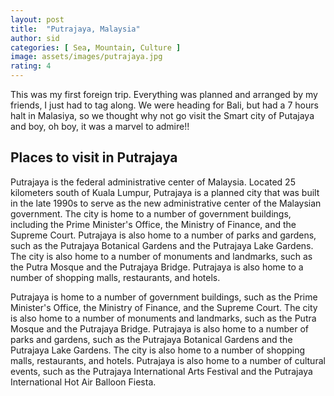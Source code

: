 ```yaml
---
layout: post
title:  "Putrajaya, Malaysia"
author: sid
categories: [ Sea, Mountain, Culture ]
image: assets/images/putrajaya.jpg
rating: 4
---
```

This was my first foreign trip. Everything was planned and arranged by my friends, I just had to tag along. We were heading for Bali, but had a 7 hours halt in Malasiya, so we thought why not go visit the Smart city of Putajaya and boy, oh boy, it was a marvel to admire!!

<h2>Places to visit in Putrajaya</h2>

Putrajaya is the federal administrative center of Malaysia. Located 25 kilometers south of Kuala Lumpur, Putrajaya is a planned city that was built in the late 1990s to serve as the new administrative center of the Malaysian government. The city is home to a number of government buildings, including the Prime Minister's Office, the Ministry of Finance, and the Supreme Court. Putrajaya is also home to a number of parks and gardens, such as the Putrajaya Botanical Gardens and the Putrajaya Lake Gardens. The city is also home to a number of monuments and landmarks, such as the Putra Mosque and the Putrajaya Bridge. Putrajaya is also home to a number of shopping malls, restaurants, and hotels.

Putrajaya is home to a number of government buildings, such as the Prime Minister's Office, the Ministry of Finance, and the Supreme Court. The city is also home to a number of monuments and landmarks, such as the Putra Mosque and the Putrajaya Bridge. Putrajaya is also home to a number of parks and gardens, such as the Putrajaya Botanical Gardens and the Putrajaya Lake Gardens. The city is also home to a number of shopping malls, restaurants, and hotels. Putrajaya is also home to a number of cultural events, such as the Putrajaya International Arts Festival and the Putrajaya International Hot Air Balloon Fiesta.


<div class="pa-carousel-widget" style="width:100%; height:480px; display:none;"
  data-link="https://www.tripadvisor.in/Attractions-g298305-Activities-Putrajaya_Wilayah_Persekutuan.html"
  data-title="Putrajaya, Malaysia"
  data-description="Snaps taken during Putrajaya trip"
  data-delay="3">
  <object data="https://lh3.googleusercontent.com/FARlv0mvasN1jeFQ-2Zuwet5eBN9f0LRW9uflxkWoc1WaGxH4bNLyLyDMhy5vfgT3KxUO_g9Y-7SA3FPmhOn8QQZbzPnegxQONlmejq1d-pfwuJ-aFRtLpRtlQ984IzCnn9voaiw2xg=w1920-h1080"></object>
  <object data="https://lh3.googleusercontent.com/BKmDP_nrhbrged5xFiXhVeWLsNCjzhmby_-ZYFcYgqrmFfMcvVMAxe_ws6O6cLyZ0JWpOr0H6xxpLebfrhCbqp9rd4tTg0K1hJckEZgacpMh_oW8nXur-0f0aisCHzKLkq2xXbIMuPI=w1920-h1080"></object>
  <object data="https://lh3.googleusercontent.com/6M299Q9semOTELISzo6orTlJieeSCxvuabkR6pJakCosTEa4CEj1BgdzneRhYCzQHOuRFrjtlfCChpmTPZpii690E6LCR5bOlA2X2_4QDiql4q6qJ3mweXrhg-MHEqylLw1abpgkTwE=w1920-h1080"></object>
  <object data="https://lh3.googleusercontent.com/6dpdaSy2z4TtqLIFaWKRjuTBeh6Cl6wq7OjNaJBzgAOCnEXdjzHE1geat1Tpb5xBWBVRypfQpOc02JzpD54sI0RjDKaix8hkvGNDlV4OHAn53AGYFj1_tB6gnwCondx3qq2CoKCODqs=w1920-h1080"></object>
  <object data="https://lh3.googleusercontent.com/eVuxpWouMWnlzcaQN16-NN-c3Eus1pyjqciRXTf_E7v2hRGyYrEeu8blUEpqCTF6k0Mf7KiZlwjp3lz_Lxoj0gn8v3PH99rO6VN2ZM53z6LY3SUY_PzHkvAPjvG9zQ0UEFuK_iUqRv0=w1920-h1080"></object>
  <object data="https://lh3.googleusercontent.com/FfVxcEsl7P6DYO4bFWk8GEWdUsKAGFc-EYSvaf26jGBuBIUMQZA-hp-CFluG1ghj8_BKkf7Nudihoj_0yhMLisy4ZeDcZOFv7EwAY53iQDpMZImcaD5VVg59F2N-npjWJBOJo2aUcts=w1920-h1080"></object>
  <object data="https://lh3.googleusercontent.com/WpMYI0HuwYa2bFO-ZfDCHQXxYA8zjkbD4hT1f8P5MCBXvtOAtSKw1hCBV6OMMJOHFbY5ZQN_JINn76sUayOo6K3KqA6nuamDu5atIRIB9m5WsJxJDBexW7GnCzbsSs1ZAkMXVzW1rHY=w1920-h1080"></object>
  <object data="https://lh3.googleusercontent.com/bGr2tBaV1ow-jpeutbmRnsTHFWLSt8IEH9dIEc-pGlS5WZ8n9nSal9ggQt6h2g8jEtdxchbf_a6d6mXsdaikSltyxE2oMnKHT3JSPE6fy-ua7qxIA5Op3L8a75FYU3J8uGk4gYfwrek=w1920-h1080"></object>
  <object data="https://lh3.googleusercontent.com/-7G4pDZAnpnjw_UPKmiRoqNA6eemCSew5m5R7lHYirgjAddrUqgpx-U-pfbd0rHeeZKTQxcIRfyLfXOwMBja--R6UUkxoE90g8W6w6lSY2nZlsPZKNNgoBIm_ZiLfk0Ah6F4yJANTNI=w1920-h1080"></object>
  <object data="https://lh3.googleusercontent.com/l3mEjq0Bi1-RheYrBELI0832PBu9U6kXnU07S4GB5ZKR2LZL7m4Nm2n5y3SK-kQXnomHpERu6VSM5fD72vhUNpD3KB-ByNUS-72k9EoG51a7fireAE5YvVBpuNtv2A6Y-EYVqcDkYxQ=w1920-h1080"></object>
  <object data="https://lh3.googleusercontent.com/uRnDsNKRsbrPXJUUavC3ceGr44rr8PxeSoMEHcL97BxM7swYoY8-7aR3Fq4LJFVST4ThEpq_HrwlJQjk2z2w3chrLP9s2AN1jGFU1Woi66YoobdKY-cmRXpsQMxJjp7igEYJXarmp2w=w1920-h1080"></object>
  <object data="https://lh3.googleusercontent.com/ulLiv3fWqDkSRiX9A25sMF2Z_9u2kR7DGCK2KWyoqLTqtxTSJTXsnYmtrri22qORO_3eg2nptl7sxk9UzQW2Hy8DdwVLbXfNdUryrpqvnzgqVwkWARDUVxfVujIqn2iyTDxa4AMJCYo=w1920-h1080"></object>
  <object data="https://lh3.googleusercontent.com/cL9RTrJpKZKLpPNJwFUDqmKqBlT8d4AKfVcqLxv8QNJBQSDhwDhG77iXriNfg4H8neqxTz4dcuNcfryzBE7B5c45sp3KfVgcMGFUvmRjsYDiMvIyaVVbw1bGpIwFsI_k2LKyz9XzIlQ=w1920-h1080"></object>
  <object data="https://lh3.googleusercontent.com/y04tIAlVNbW0MHur5LOsnqX7bbLtUEM7XystaqBPNt9shZ4Q2Zf3ukI64VSVa3uGRMmmlQ4I4tQsvVWsTL5uaLKRxk1E8-VDhtqFKdz5IQj7jWMkRa15T39fNzZphIgVmHSF01ZHVaQ=w1920-h1080"></object>
  <object data="https://lh3.googleusercontent.com/VYsgHknKS3e1NV7uT7isQ84dz_hwtzxyYVykRRIHRTVDBxZBH1iQ3WMqPBg7Kemjlhoa7sEr7rxSpeuJ1j_tJwJpHPoDOk0MJHwg0TZbtcofY9e7hFedvD3iPzDdsswaI9lqstpQ8JU=w1920-h1080"></object>
  <object data="https://lh3.googleusercontent.com/GLS6OMXieHe-TB4_RLo5zfob-0h5F7qrySHZLc8l-k4SSKGQTu7aLOGmS6BIXywhZTaBKtKqx4jxJcIGCPfxYK_VjUFafy29t9dW5U7NMR516Mae1gX4cpHoCC6UooeTpcBoLxRqd2I=w1920-h1080"></object>
  <object data="https://lh3.googleusercontent.com/ApFBFNHiieSfsUBDMhNWm0RN4kOBgCHDLTZlQXs03E_W-XiA9BroDqkDPR99Qwvb9CaSjE8tem7spYA_qno32FkHLZFX21_Z2Pu44BsU2mo72QrV7O0YMhL045Kl573H_5wcaqjbApY=w1920-h1080"></object>
  <object data="https://lh3.googleusercontent.com/atZSYAAsIr55s30vBk_LlejtTtbr5Wuqq0QadSF5lqjBdPQuwaklMPW-QdEkI6fVa3MlM11UHQh4-OiS8ud49AQ7klXnCgkSlWwAkX2MYrZvWu137C_QmbArJtD51XXLooJWCdSUM_E=w1920-h1080"></object>
</div>
